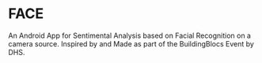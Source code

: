 # FACE
An Android App for Sentimental Analysis based on Facial Recognition on a camera source. Inspired by and Made as part of the BuildingBlocs Event by DHS.
